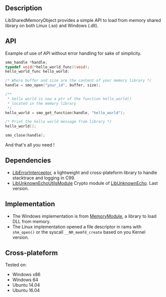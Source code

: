 ## Description

LibSharedMemoryObject provides a simple API to load from memory shared library on both Linux (.so) and Windows (.dll).

## API

Example of use of API without error handling for sake of simplicity.

```c
smo_handle *handle;
typedef void(*hello_world_func)(void);
hello_world_func hello_world;

/* Where buffer and size are the content of your memory library */
handle = smo_open("your_id", buffer, size);

/**
 * hello world is now a ptr of the function hello_world()
 * located in the memory library
 */
hello_world = smo_get_function(handle, "hello_world");

/* Print the hello world message from library */
hello_world();

smo_close(handle);
```

And that's all you need !

## Dependencies

* [LibErrorInterceptor](https://github.com/swasun/LibErrorInterceptor), a lightweight and cross-plateform library to handle stacktrace and logging in C99.
* [LibUnknownEchoUtilsModule](https://github.com/swasun/LibUnknownEchoUtilsModule) Crypto module of [LibUnknownEcho](https://github.com/swasun/LibUnknownEcho). Last version.

## Implementation

* The Windows implementation is from [MemoryModule](https://github.com/fancycode/MemoryModule), a library to load DLL from memory.
* The Linux implementation opened a file descriptor in rams with `shm_open()` or the syscall `__NR_memfd_create` based on you Kernel version.

## Cross-plateform

Tested on:
* Windows x86
* Windows 64
* Ubuntu 14.04
* Ubuntu 16.04
